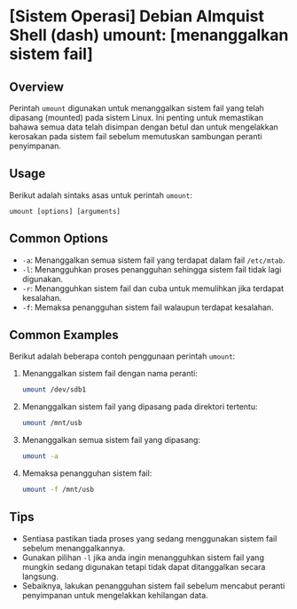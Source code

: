 # [Sistem Operasi] Debian Almquist Shell (dash) umount: [menanggalkan sistem fail]

## Overview
Perintah `umount` digunakan untuk menanggalkan sistem fail yang telah dipasang (mounted) pada sistem Linux. Ini penting untuk memastikan bahawa semua data telah disimpan dengan betul dan untuk mengelakkan kerosakan pada sistem fail sebelum memutuskan sambungan peranti penyimpanan.

## Usage
Berikut adalah sintaks asas untuk perintah `umount`:

```
umount [options] [arguments]
```

## Common Options
- `-a`: Menanggalkan semua sistem fail yang terdapat dalam fail `/etc/mtab`.
- `-l`: Menangguhkan proses penangguhan sehingga sistem fail tidak lagi digunakan.
- `-r`: Menangguhkan sistem fail dan cuba untuk memulihkan jika terdapat kesalahan.
- `-f`: Memaksa penangguhan sistem fail walaupun terdapat kesalahan.

## Common Examples
Berikut adalah beberapa contoh penggunaan perintah `umount`:

1. Menanggalkan sistem fail dengan nama peranti:
   ```bash
   umount /dev/sdb1
   ```

2. Menanggalkan sistem fail yang dipasang pada direktori tertentu:
   ```bash
   umount /mnt/usb
   ```

3. Menanggalkan semua sistem fail yang dipasang:
   ```bash
   umount -a
   ```

4. Memaksa penangguhan sistem fail:
   ```bash
   umount -f /mnt/usb
   ```

## Tips
- Sentiasa pastikan tiada proses yang sedang menggunakan sistem fail sebelum menanggalkannya.
- Gunakan pilihan `-l` jika anda ingin menangguhkan sistem fail yang mungkin sedang digunakan tetapi tidak dapat ditanggalkan secara langsung.
- Sebaiknya, lakukan penangguhan sistem fail sebelum mencabut peranti penyimpanan untuk mengelakkan kehilangan data.